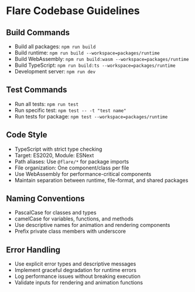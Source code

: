 # Flare Codebase Guidelines

## Build Commands
- Build all packages: `npm run build`
- Build runtime: `npm run build --workspace=packages/runtime`
- Build WebAssembly: `npm run build:wasm --workspace=packages/runtime`
- Build TypeScript: `npm run build:ts --workspace=packages/runtime`
- Development server: `npm run dev`

## Test Commands
- Run all tests: `npm run test`
- Run specific test: `npm test -- -t "test name"`
- Run tests for package: `npm test --workspace=packages/runtime`

## Code Style
- TypeScript with strict type checking
- Target: ES2020, Module: ESNext
- Path aliases: Use `@flare/*` for package imports
- File organization: One component/class per file
- Use WebAssembly for performance-critical components
- Maintain separation between runtime, file-format, and shared packages

## Naming Conventions
- PascalCase for classes and types
- camelCase for variables, functions, and methods
- Use descriptive names for animation and rendering components
- Prefix private class members with underscore

## Error Handling
- Use explicit error types and descriptive messages
- Implement graceful degradation for runtime errors
- Log performance issues without breaking execution
- Validate inputs for rendering and animation functions